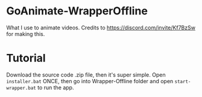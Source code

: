 # GoAnimate-WrapperOffline
What I use to animate videos. Credits to https://discord.com/invite/Kf7BzSw for making this.
# Tutorial
Download the source code .zip file, then it's super simple. 
Open `installer.bat` ONCE, then go into Wrapper-Offline folder and open `start-wrapper.bat` to run the app.

